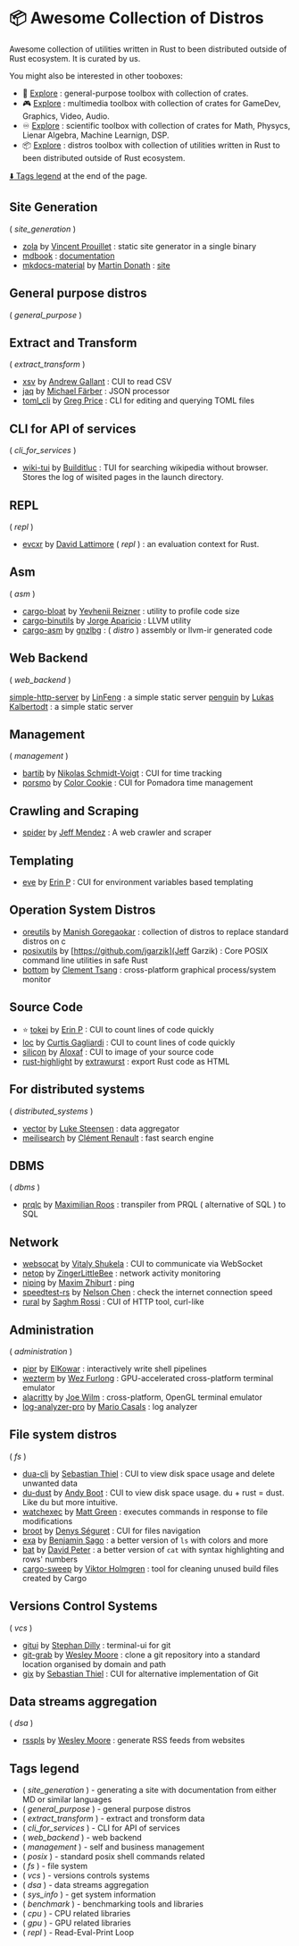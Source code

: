 # :package: Awesome Collection of Distros

Awesome collection of utilities written in Rust to been distributed outside of Rust ecosystem. It is curated by us.

You might also be interested in other tooboxes:

- :wrench: [Explore](./toolbox_general.md) : general-purpose toolbox with collection of crates.
- :video_game: [Explore](./toolbox_multimedia.md) : multimedia toolbox with collection of crates for GameDev, Graphics, Video, Audio.
- :infinity: [Explore](./toolbox_scientific.md) : scientific toolbox with collection of crates for Math, Physycs, Lienar Algebra, Machine Learnign, DSP.
- :package: [Explore](./toolbox_distros.md) : distros toolbox with collection of utilities written in Rust to been distributed outside of Rust ecosystem.

[:arrow_down: Tags legend](#tags-legend) at the end of the page.

<!-- - []() by []() : -->

## Site Generation

( _site_generation_ )

- [zola](https://github.com/getzola/zola) by [Vincent Prouillet](https://github.com/Keats) : static site generator in a single binary
- [mdbook](https://github.com/rust-lang/mdBook) : [documentation](http://rust-lang.github.io/mdBook/index.html)
- [mkdocs-material](https://github.com/squidfunk/mkdocs-material) by [Martin Donath](https://github.com/squidfunk) : [site](https://squidfunk.github.io/mkdocs-material/)

## General purpose distros

( _general_purpose_ )

## Extract and Transform

( _extract_transform_ )

- [xsv](https://github.com/BurntSushi/xsv) by [Andrew Gallant](https://github.com/BurntSushi) : CUI to read CSV
- [jaq](https://github.com/01mf02/jaq) by [Michael Färber](https://github.com/01mf02) : JSON processor
- [toml_cli](https://github.com/gnprice/toml-cli) by [Greg Price](https://github.com/gnprice) : CLI for editing and querying TOML files

## CLI for API of services

( _cli_for_services_ )

- [wiki-tui](https://github.com/Builditluc/wiki-tui) by [Builditluc](https://github.com/Builditluc) : TUI for searching wikipedia without browser. Stores the log of wisited pages in the launch directory.

## REPL

( _repl_ )

- [evcxr](https://github.com/evcxr/evcxr) by [David Lattimore](https://github.com/davidlattimore) ( _repl_ ) : an evaluation context for Rust.

## Asm

( _asm_ )

- [cargo-bloat](https://github.com/RazrFalcon/cargo-bloat) by [Yevhenii Reizner](https://github.com/RazrFalcon) : utility to profile code size
- [cargo-binutils](https://github.com/rust-embedded/cargo-binutils) by [Jorge Aparicio](https://github.com/japaric) : LLVM utility
- [cargo-asm](https://github.com/gnzlbg/cargo-asm) by [gnzlbg](https://github.com/gnzlbg) : ( _distro_ ) assembly or llvm-ir generated code

## Web Backend

( _web_backend_ )

[simple-http-server](https://github.com/thewawar/simple-http-server) by [LinFeng](https://github.com/thewawar) : a simple static server
[penguin](https://github.com/LukasKalbertodt/penguin) by [Lukas Kalbertodt](https://github.com/LukasKalbertodt) : a simple static server

## Management

( _management_ )

- [bartib](https://github.com/nikolassv/bartib) by [Nikolas Schmidt-Voigt](https://github.com/nikolassv) : CUI for time tracking
- [porsmo](https://crates.io/crates/porsmo) by [Color Cookie](https://github.com/ColorCookie-dev) : CUI for Pomadora time management

## Crawling and Scraping

- [spider](https://github.com/spider-rs/spider) by [Jeff Mendez](https://github.com/j-mendez) : A web crawler and scraper

## Templating

- [eve](https://github.com/XAMPPRocky/eve) by [Erin P](https://github.com/XAMPPRocky) : CUI for environment variables based templating

## Operation System Distros

- [oreutils](https://github.com/Manishearth/oreutils) by [Manish Goregaokar](https://github.com/Manishearth) : collection of distros to replace standard distros on c
- [posixutils](https://github.com/rustcoreutils/posixutils-rs) by [https://github.com/jgarzik](Jeff Garzik) : Core POSIX command line utilities in safe Rust
- [bottom](https://github.com/ClementTsang/bottom) by [Clement Tsang](https://github.com/ClementTsang) : cross-platform graphical process/system monitor

## Source Code

- :star: [tokei](https://github.com/XAMPPRocky/tokei) by [Erin P](https://github.com/XAMPPRocky) : CUI to count lines of code quickly
- [loc](https://github.com/cgag/loc) by [Curtis Gagliardi](https://github.com/cgag) : CUI to count lines of code quickly
- [silicon](https://github.com/Aloxaf/silicon) by [Aloxaf](https://github.com/Aloxaf) : CUI to image of your source code
- [rust-highlight](https://github.com/KokaKiwi/rust-highlight) by [extrawurst](https://github.com/KokaKiwi) : export Rust code as HTML

## For distributed systems

( _distributed_systems_ )

- [vector](https://github.com/vectordotdev/vector) by [Luke Steensen](https://github.com/lukesteensen) : data aggregator
- [meilisearch](https://github.com/meilisearch/meilisearch) by [Clément Renault](https://github.com/Kerollmops) : fast search engine

<!-- xxx : move to backend -->

## DBMS

( _dbms_ )

- [prqlc](https://github.com/PRQL/prql) by [Maximilian Roos](https://github.com/max-sixty) : transpiler from PRQL ( alternative of SQL ) to SQL

## Network

- [websocat](https://github.com/vi/websocat) by [Vitaly Shukela](https://github.com/vi) : CUI to communicate via WebSocket
- [netop](https://github.com/ZingerLittleBee/netop) by [ZingerLittleBee](https://github.com/ZingerLittleBee) : network activity monitoring
- [niping](https://github.com/zhiburt/niping) by [Maxim Zhiburt](https://github.com/zhiburt) : ping
- [speedtest-rs](https://github.com/nelsonjchen/speedtest-rs) by [Nelson Chen](https://github.com/nelsonjchen) : check the internet connection speed
- [rural](https://github.com/saghm/rural) by [Saghm Rossi](https://github.com/saghm) : CUI of HTTP tool, curl-like

## Administration

( _administration_ )

- [pipr](https://github.com/elkowar/pipr) by [ElKowar](https://github.com/elkowar) : interactively write shell pipelines
- [wezterm](https://github.com/wez/wezterm) by [Wez Furlong](https://github.com/wez) : GPU-accelerated cross-platform terminal emulator
- [alacritty](https://github.com/alacritty/alacritty) by [Joe Wilm](https://github.com/jwilm) : cross-platform, OpenGL terminal emulator
- [log-analyzer-pro](https://github.com/MrCasCode/log-analyzer-pro) by [Mario Casals](https://github.com/MrCasCode) : log analyzer

## File system distros

( _fs_ )

- [dua-cli](https://github.com/Byron/dua-cli) by [Sebastian Thiel](https://github.com/Byron) : CUI to view disk space usage and delete unwanted data
- [du-dust](https://github.com/bootandy/dust) by [Andy Boot](https://www.nuclearcarrot.co.uk/aboutme/) : CUI to view disk space usage. du + rust = dust. Like du but more intuitive.
- [watchexec](https://github.com/watchexec/watchexec) by [Matt Green](https://github.com/mattgreen) : executes commands in response to file modifications
- [broot](https://github.com/Canop/broot) by [Denys Séguret](https://github.com/Canop) : CUI for files navigation
- [exa](https://github.com/ogham/exa) by [Benjamin Sago](https://github.com/ogham) : a better version of `ls` with colors and more
- [bat](https://github.com/sharkdp/bat) by [David Peter](https://github.com/sharkdp) : a better version of `cat` with syntax highlighting and rows' numbers
- [cargo-sweep](https://github.com/holmgr/cargo-sweep) by [Viktor Holmgren](https://github.com/holmgr) : tool for cleaning unused build files created by Cargo

## Versions Control Systems

( _vcs_ )

- [gitui](https://github.com/extrawurst/gitui) by [Stephan Dilly](https://github.com/extrawurst) : terminal-ui for git
- [git-grab](https://github.com/wezm/git-grab) by [Wesley Moore](https://github.com/wezm) : clone a git repository into a standard location organised by domain and path
- [gix](https://github.com/Byron/gitoxide) by [Sebastian Thiel](https://github.com/Byron) : CUI for alternative implementation of Git

## Data streams aggregation

( _dsa_ )

- [rsspls](https://github.com/wezm/rsspls) by [Wesley Moore](https://github.com/wezm) : generate RSS feeds from websites

<!-- ## System / CPU info

( _sys_info_ )

- [Acpi](https://github.com/rust-osdev/acpi) by [Rust OSDev](https://github.com/rust-osdev) : a library to parse ACPI tables and AML
- [pcics](https://github.com/pepyaka/pcics) by [Mikhail Bratchikov](https://github.com/pepyaka) : PCI configuration space
- [sysinfo](https://github.com/GuillaumeGomez/sysinfo) by [Guillaume Gomez](https://github.com/GuillaumeGomez) : a crate used to get a system's information
- [nixinfo](https://github.com/Phate6660/nixinfo) by [Cpt.Howdy](https://github.com/Phate6660) : a lib crate for gathering system info such as cpu, distro, environment, kernel, etc
- [sys-info-rs](https://github.com/FillZpp/sys-info-rs) by [Siyu Wang](https://github.com/FillZpp) : get system information in Rust
- [systemstat](https://github.com/unrelentingtech/systemstat) by [unrelentingtech](https://github.com/unrelentingtech) : a Rust library for getting system information/statistics
- [rtop](https://github.com/narendasan/rtop) by [Naren Dasan](https://github.com/narendasan) : a system montior inspired by gtop implemented in Rust


( _sys_info_ ) ( _cpu_ )

- [Cupid](https://github.com/FillZpp) by [Jake Goulding](https://github.com/shepmaster) : native Rust access to the x86 and x86_64 CPUID instruction
- [cpuid](https://github.com/gz/rust-cpuid) by [Gerd Zellweger](https://github.com/gz) : a library to parse the x86 CPUID instruction, written in rust with no external dependencies
- [cpufeatures](https://github.com/rustcrypto/utils/tree/HEAD/cpufeatures) by [cpuid](https://github.com/RustCrypto) : lightweight and efficient runtime CPU feature detection for aarch64 and x86/x86_64 targets

( _sys_info_ ) ( _gpu_ )

- [gpuinfo](https://github.com/BDHU/gpuinfo) by [Edward Hu](https://github.com/BDHU) : a small command-line tool used to query and monitor GPU status
- [gpu-info](https://crates.io/crates/gpu-info) : a minimal command-line utility for querying GPU status

## Benchmark

( _benchmark_ )

- [hyperfine](https://github.com/sharkdp/hyperfine) by [David Peter](https://github.com/sharkdp) : a command-line benchmarking tool
- [glassbench](https://github.com/Canop/glassbench) by [Denys Séguret](https://github.com/Canop) : a micro-benchmark library with memory, to use with cargo bench
- [Criterion.rs](https://github.com/bheisler/criterion.rs) by [Brook Heisler](https://github.com/bheisler) : statistics-driven Microbenchmarking

( _benchmark_ ) ( _cpu_ )

- [ulid-rs](https://github.com/suyash/ulid-rs) by [Suyash](https://github.com/suyash) : Rust implementation of "Universally Unique Lexicographically Sortable Identifier" algorithm
- [Iai](https://github.com/bheisler/iai) by [Brook Heisler](https://github.com/bheisler) : experimental One-shot Benchmark Framework
- [Shumai](https://github.com/XiangpengHao/shumai) by [Xiangpeng Hao](https://github.com/XiangpengHao) : a multi-thread benchmarking framework that produces accurate and reproducible results
- [gemm-benchmark](https://github.com/danieldk/gemm-benchmark) by [Daniël de Kok](https://github.com/danieldk) : a small [sd]gemm benchmark based, similar to ACES DGEMM

( _benchmark_ ) ( _gpu_ )

- [criterion-cuda](https://github.com/theHamsta/criterion-cuda) by [Stephan Seitz](https://github.com/theHamsta) : crate provides the Measurement CudaTime for benchmarking CUDA kernels using criterion-rs
- [rustGPU](https://github.com/eholk/RustGPU) by [Eric Holk](https://github.com/eholk) : a proof of concept for writing GPU kernels in Rust
- [opencl3](https://github.com/kenba/opencl3) by [Ken Barker](https://github.com/kenba) : implementation of the Khronos OpenCL API
- [rust-aes-proofs](https://github.com/subspace/rust-aes-proofs) by [subspace](https://github.com/subspace) : various AES-based Proof-of-Replication and Proof-of-Time implementations and benchmarks -->

<!-- qqq : add tag::utility for each utility -->
<!-- qqq : sort tags -->
<!-- qqq : emoji instead of tags? -->

## Tags legend

- ( _site_generation_ ) - generating a site with documentation from either MD or similar languages
- ( _general_purpose_ ) - general purpose distros
- ( _extract_transform_ ) - extract and tronsform data
- ( _cli_for_services_ ) - CLI for API of services
- ( _web_backend_ ) - web backend
- ( _management_ ) - self and business management
- ( _posix_ ) - standard posix shell commands related
- ( _fs_ ) - file system
- ( _vcs_ ) - versions controls systems
- ( _dsa_ ) - data streams aggregation
- ( _sys_info_ ) - get system information
- ( _benchmark_ ) - benchmarking tools and libraries
- ( _cpu_ ) - CPU related libraries
- ( _gpu_ ) - GPU related libraries
- ( _repl_ ) - Read-Eval-Print Loop
